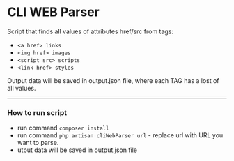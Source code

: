 # CLI WEB Parser

Script that finds all values of attributes href/src from tags:
- `<а href> links`
- `<img href> images`
- `<script src> scripts`
- `<link href> styles`

Output data will be saved in output.json file, where each TAG has a lost of all values.

___

### How to run script

* run command `composer install`
* run command `php artisan cliWebParser url` - replace url with URL you want to parse.
* utput data will be saved in output.json file
